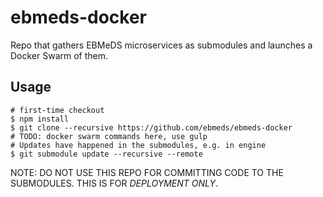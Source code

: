 # ebmeds-docker
Repo that gathers EBMeDS microservices as submodules and launches a Docker Swarm of them.

## Usage
```
# first-time checkout
$ npm install
$ git clone --recursive https://github.com/ebmeds/ebmeds-docker
# TODO: docker swarm commands here, use gulp
# Updates have happened in the submodules, e.g. in engine
$ git submodule update --recursive --remote
```

NOTE: DO NOT USE THIS REPO FOR COMMITTING CODE TO THE SUBMODULES. THIS IS FOR *DEPLOYMENT ONLY*.




